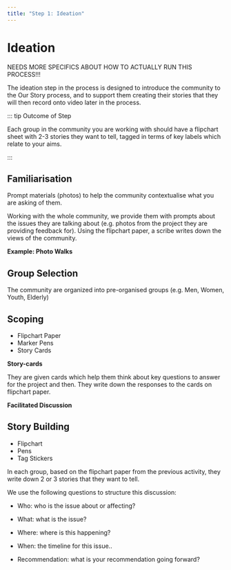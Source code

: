 ```yaml
---
title: "Step 1: Ideation"
---
```


<ReadTime />


<Steps step="2"/>

# Ideation

NEEDS MORE SPECIFICS ABOUT HOW TO ACTUALLY RUN THIS PROCESS!!!

<Leader>

The ideation step in the process is designed to introduce the community to the Our Story process, and to support them creating their stories that they will then record onto video later in the process.

</Leader>

::: tip Outcome of Step

Each group in the community you are working with should have a flipchart sheet with 2-3 stories they want to tell, tagged in terms of key labels which relate to your aims.

:::

<TimeGuide time="1 hour">

## Familiarisation

</TimeGuide> 

<Materials>

Prompt materials (photos) to help the community contextualise what you are asking of them.

</Materials>


Working with the whole community, we provide them with prompts about the issues they are talking about (e.g. photos from the project they are providing feedback for). Using the flipchart paper, a scribe writes down the views of the community.

<StepOptions title="Familiarisation">

**Example: Photo Walks**

</StepOptions>

<TimeGuide time="30 mins">

## Group Selection

</TimeGuide>

The community are organized into pre-organised groups (e.g. Men, Women, Youth, Elderly) 


<TimeGuide time="1-2 hours">

## Scoping

</TimeGuide>

<Materials>

- Flipchart Paper
- Marker Pens
- Story Cards

</Materials>

<StepOptions title="Scoping Excercise">

**Story-cards**


They are given cards which help them think about key questions to answer for the project and then. They write down the responses to the cards on flipchart paper.

**Facilitated Discussion**

</StepOptions>

<TimeGuide time="1-2 hours">

## Story Building

</TimeGuide>

<Materials>

- Flipchart
- Pens
- Tag Stickers

</Materials>


In each group, based on the flipchart paper from the previous activity, they write down 2 or 3 stories that they want to tell.

We use the following questions to structure this discussion:


* Who: who is the issue about or affecting? 

* What: what is the issue? 

* Where: where is this happening? 

* When: the timeline for this issue.. 

* Recommendation: what is your recommendation going forward? 

<!-- ---- -->

<!-- ## Preparing Hands-on materials 

In previous deployments, we have found that using paper materials helps us engage the communities to think about their stories more effectively. This way even before they are using the app to capture their videos, they are thinking about their stories and experiences.

## How to use the paper materials? 

Look at the methodology section for an example use of the materials as the Our Story team have previously used them. You are advised to do at least one deployment drawing on this methodology before you create your own process, to ensure that you walk through the process properly once. 

## Story Cards

These are colour coordinated cards (A7 size) that contain key questions for each sector/theme  that the project organisers want the community to think about as they brainstorm for the video content. We suggest that you keep a maximum limit of  3 or 4 sectors and 5 questions per sector, to prevent the groups from being overwhelmed with questions. 

These sectors will also be used as tags for the videos produced so it is important to use the same wording and colours for the story cards and the video tags for consistency. 

## Labels (Stickers)

(Optional) Additionally, you might find it beneficial to print some stickers that contain the names of the sectors. These can then be used to stick to the flipchart paper that each group is producing.  -->